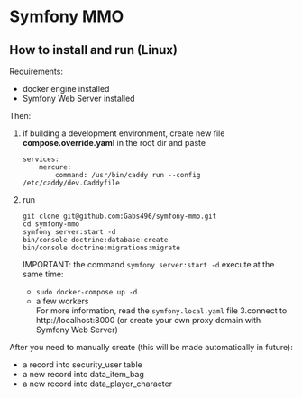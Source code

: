 # Symfony MMO

## How to install and run (Linux)

Requirements:

- docker engine installed
- Symfony Web Server installed

Then:

1. if building a development environment, create new file **compose.override.yaml** in the root dir and paste
    ```
    services:
        mercure:
            command: /usr/bin/caddy run --config /etc/caddy/dev.Caddyfile
    ```

2. run

    ```
    git clone git@github.com:Gabs496/symfony-mmo.git
    cd symfony-mmo
    symfony server:start -d
    bin/console doctrine:database:create
    bin/console doctrine:migrations:migrate
    ```
    IMPORTANT: the command `symfony server:start -d` execute at the same time:
    - `sudo docker-compose up -d`
    - a few workers  
   For more information, read the `symfony.local.yaml` file
3.connect to http://localhost:8000 (or create your own proxy domain with Symfony Web Server)
   

After you need to manually create (this will be made automatically in future):

- a record into security_user table
- a new record into data_item_bag
- a new record into data_player_character

